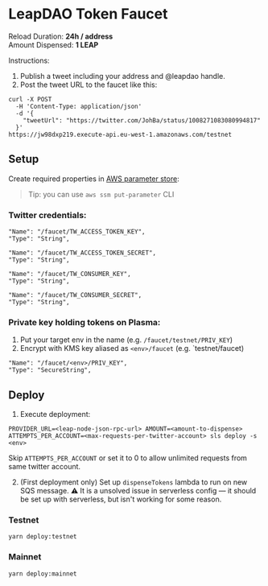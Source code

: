# LeapDAO Token Faucet

Reload Duration: **24h / address**  
Amount Dispensed: **1 LEAP**  

Instructions:

1. Publish a tweet including your address and @leapdao handle.
2. Post the tweet URL to the faucet like this:

```
curl -X POST
  -H 'Content-Type: application/json' 
  -d '{
    "tweetUrl": "https://twitter.com/JohBa/status/1008271083080994817"
  }'
https://jw98dxp219.execute-api.eu-west-1.amazonaws.com/testnet
```

## Setup

Create required properties in [AWS parameter store](https://eu-west-1.console.aws.amazon.com/systems-manager/parameters/?region=eu-west-1):

> Tip: you can use `aws ssm put-parameter` CLI

### Twitter credentials:

```
"Name": "/faucet/TW_ACCESS_TOKEN_KEY",
"Type": "String",

"Name": "/faucet/TW_ACCESS_TOKEN_SECRET",
"Type": "String",

"Name": "/faucet/TW_CONSUMER_KEY",
"Type": "String",

"Name": "/faucet/TW_CONSUMER_SECRET",
"Type": "String",
```

### Private key holding tokens on Plasma:

1. Put your target env in the name (e.g. `/faucet/testnet/PRIV_KEY`)
2. Encrypt with KMS key aliased as `<env>/faucet` (e.g. `testnet/faucet)

```
"Name": "/faucet/<env>/PRIV_KEY",
"Type": "SecureString",
```


## Deploy

1. Execute deployment:
```
PROVIDER_URL=<leap-node-json-rpc-url> AMOUNT=<amount-to-dispense> ATTEMPTS_PER_ACCOUNT=<max-requests-per-twitter-account> sls deploy -s <env>
```

Skip `ATTEMPTS_PER_ACCOUNT` or set it to 0 to allow unlimited requests from same twitter account.

2. (First deployment only) Set up `dispenseTokens` lambda to run on new SQS message.
⚠️ It is a unsolved issue in serverless config — it should be set up with serverless, but isn't working for some reason.

### Testnet

```
yarn deploy:testnet
```

### Mainnet

```
yarn deploy:mainnet
```